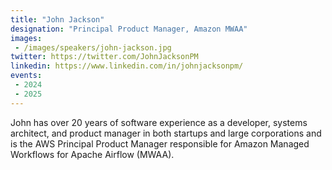 ```yaml
---
title: "John Jackson"
designation: "Principal Product Manager, Amazon MWAA"
images:
 - /images/speakers/john-jackson.jpg
twitter: https://twitter.com/JohnJacksonPM
linkedin: https://www.linkedin.com/in/johnjacksonpm/
events:
 - 2024
 - 2025
---
```


John has over 20 years of software experience as a developer, systems architect, and product manager in both startups and large corporations and is the AWS Principal Product Manager responsible for Amazon Managed Workflows for Apache Airflow (MWAA).